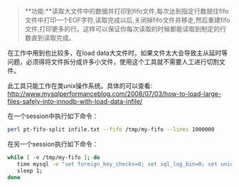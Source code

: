 ﻿<!-- 
author: beebol
date: 2016-01-19
title: 【mysql】pt工具之pt-fifo-split
tags: pt,percona toolkit,mysql
category: mysql
status: publish 
summary: 读取大文件中的数据并打印到fifo文件,每次达到指定行 数就往 fifo文件中打印一个EOF字符,读取完成以后,关闭掉fifo文件并移走,然后重建fifo文件,打印更多的行。这样可以保证你每次读取的时候都能读取到制定的行数直到读取完成。
-->
>**功能:**读取大文件中的数据并打印到fifo文件,每次达到指定行数就往fifo文件中打印一个EOF字符,读取完成以后,关闭掉fifo文件并移走,然后重建fifo文件,打印更多的行。这样可以保证你每次读取的时候都能读取到制定的行数直到读取完成。

在工作中用到也比较多，在load data大文件时，如果文件太大会导致主从延时等问题，必须得将文件拆分成许多小文件，使用这个工具就不需要人工进行切割文件。

此工具只能工作在类unix操作系统。具体的可以查看: http://www.mysqlperformanceblog.com/2008/07/03/how-to-load-large-files-safely-into-innodb-with-load-data-infile/

在一个session中执行如下命令：
```bash
perl pt-fifo-split infile.txt --fifo /tmp/my-fifo --lines 1000000
```
在另一个session执行如下命令：
```bash
while [ -e /tmp/my-fifo ]; do
   time mysql -e "set foreign_key_checks=0; set sql_log_bin=0; set unique_checks=0; load data local infile '/tmp/my-fifo' into table load_test fields terminated by '\t' lines terminated by '\n' (col1, col2);"
   sleep 1;
done
```






